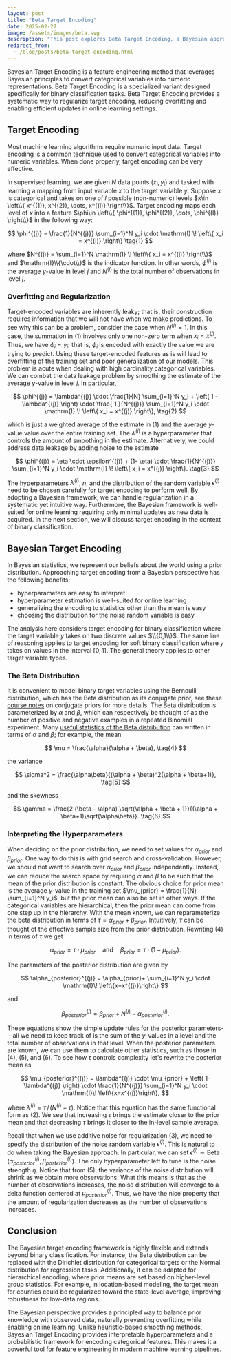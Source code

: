 ```yaml
---
layout: post
title: "Beta Target Encoding"
date: 2025-02-27
image: /assets/images/beta.svg
description: "This post explores Beta Target Encoding, a Bayesian approach to feature engineering for binary classification tasks."
redirect_from:
  - /blog/posts/beta-target-encoding.html
---
```


Bayesian Target Encoding is a feature engineering method that leverages Bayesian principles to convert categorical variables into numeric representations. Beta Target Encoding is a specialized variant designed specifically for binary classification tasks. Beta Target Encoding provides a systematic way to regularize target encoding, reducing overfitting and enabling efficient updates in online learning settings.


## Target Encoding

Most machine learning algorithms require numeric input data. Target encoding is a common technique used to convert categorical variables into numeric variables. When done properly, target encoding can be very effective.

In supervised learning, we are given $N$ data points $(x_i, y_i)$ and tasked with learning a mapping from input variable $x$ to the target variable $y$. Suppose $x$ is categorical and takes on one of $l$ possible (non-numeric) levels $x\in \left\\{ x^{(1)}, x^{(2)}, \dots, x^{(l)} \right\\}$. Target encoding maps each level of $x$ into a feature $\phi\in \left\\{ \phi^{(1)}, \phi^{(2)}, \dots, \phi^{(l)} \right\\}$ in the following way:

$$ \phi^{(j)} = \frac{1}{N^{(j)}} \sum_{i=1}^N y_i \cdot \mathrm{I} \! \left\{ x_i = x^{(j)} \right\} \tag{1} $$

where $N^{(j)} = \sum_{i=1}^N \mathrm{I} \! \left\\{ x_i = x^{(j)} \right\\}$ and $\mathrm{I}\\{\cdot\\}$ is the indicator function. In other words, $\phi^{(j)}$ is the average $y$-value in level $j$ and $N^{(j)}$ is the total number of observations in level $j$.

### Overfitting and Regularization

Target-encoded variables are inherently leaky; that is, their construction requires information that we will not have when we make predictions. To see why this can be a problem, consider the case when $N^{(j)} = 1$. In this case, the summation in $(1)$ involves only one non-zero term when $x_i = x^{(j)}$. Thus, we have $\phi_i = y_i$; that is, $\phi_i$ is encoded with exactly the value we are trying to predict. Using these target-encoded features as is will lead to overfitting of the training set and poor generalization of our models. This problem is acute when dealing with high cardinality categorical variables. We can combat the data leakage problem by smoothing the estimate of the average $y$-value in level $j$. In particular,

$$ \phi^{(j)} = \lambda^{(j)} \cdot \frac{1}{N} \sum_{i=1}^N y_i + \left( 1 - \lambda^{(j)} \right) \cdot \frac{ 1 }{N^{(j)}} \sum_{i=1}^N y_i \cdot \mathrm{I} \! \left\{ x_i = x^{(j)} \right\}, \tag{2} $$

which is just a weighted average of the estimate in $(1)$ and the average $y$-value value over the entire training set. The $\lambda^{(j)}$ is a hyperparameter that controls the amount of smoothing in the estimate. Alternatively, we could address data leakage by adding noise to the estimate

$$ \phi^{(j)} = \eta \cdot \epsilon^{(j)} + (1- \eta) \cdot \frac{1}{N^{(j)}} \sum_{i=1}^N y_i \cdot \mathrm{I} \! \left\{ x_i = x^{(j)} \right\}. \tag{3} $$

The hyperparameters $\lambda^{(j)}$, $\eta$, and the distribution of the random variable $\epsilon^{(j)}$ need to be chosen carefully for target encoding to perform well. By adopting a Bayesian framework, we can handle regularization in a systematic yet intuitive way. Furthermore, the Bayesian framework is well-suited for online learning requiring only minimal updates as new data is acquired. In the next section, we will discuss target encoding in the context of binary classification.

## Bayesian Target Encoding

In Bayesian statistics, we represent our beliefs about the world using a prior distribution. Approaching target encoding from a Bayesian perspective has the following benefits:

- hyperparameters are easy to interpret
- hyperparameter estimation is well-suited for online learning
- generalizing the encoding to statistics other than the mean is easy
- choosing the distribution for the noise random variable is easy

The analysis here considers target encoding for binary classification where the target variable $y$ takes on two discrete values $\\{0,1\\}$. The same line of reasoning applies to target encoding for soft binary classification where $y$ takes on values in the interval $[0, 1]$. The general theory applies to other target variable types.

### The Beta Distribution 

It is convenient to model binary target variables using the Bernoulli distribution, which has the Beta distribution as its conjugate prior, see these [course notes](https://people.eecs.berkeley.edu/~jordan/courses/260-spring10/other-readings/chapter9.pdf) on conjugate priors for more details. The Beta distribution is parameterized by $\alpha$ and $\beta$, which can respectively be thought of as the number of positive and negative examples in a repeated Binomial experiment. Many [useful statistics of the Beta distribution](https://en.wikipedia.org/wiki/Beta_distribution) can written in terms of $\alpha$ and $\beta$; for example, the mean

$$ \mu = \frac{\alpha}{\alpha + \beta}, \tag{4} $$

the variance

$$ \sigma^2 = \frac{\alpha\beta}{(\alpha + \beta)^2(\alpha + \beta+1)}, \tag{5} $$

and the skewness

$$ \gamma = \frac{2 (\beta - \alpha) \sqrt{\alpha + \beta + 1}}{(\alpha + \beta+1)\sqrt{\alpha\beta}}. \tag{6} $$

### Interpreting the Hyperparameters

When deciding on the prior distribution, we need to set values for $\alpha_{prior}$ and $\beta_{prior}$. One way to do this is with grid search and cross-validation. However, we should not want to search over $\alpha_{prior}$ and $\beta_{prior}$ independently. Instead, we can reduce the search space by requiring $\alpha$ and $\beta$ to be such that the mean of the prior distribution is constant. The obvious choice for prior mean is the average $y$-value in the training set $\mu_{prior} = \frac{1}{N} \sum_{i=1}^N y_i$, but the prior mean can also be set in other ways. If the categorical variables are hierarchical, then the prior mean can come from one step up in the hierarchy. With the mean known, we can reparameterize the beta distribution in terms of $\tau = \alpha_{prior} + \beta_{prior}$. Intuitively, $\tau$ can be thought of the effective sample size from the prior distribution. Rewriting $(4)$ in terms of $\tau$ we get

$$ \alpha_{prior} = \tau \cdot \mu_{prior} \quad\text{and}\quad \beta_{prior} = \tau \cdot(1 - \mu_{prior}). $$

The parameters of the posterior distribution are given by

$$ \alpha_{posterior}^{(j)} = \alpha_{prior}+ \sum_{i=1}^N y_i \cdot \mathrm{I}\! \left\{x=x^{(j)}\right\} $$

and

$$ \beta_{posterior}^{(j)} = \beta_{prior} + N^{(j)} - \alpha_{posterior}^{(j)}. $$

These equations show the simple update rules for the posterior parameters---all we need to keep track of is the sum of the $y$-values in a level and the total number of observations in that level. When the posterior parameters are known, we can use them to calculate other statistics, such as those in $(4)$, $(5)$, and $(6)$. To see how $\tau$ controls complexity let's rewrite the posterior mean as

$$ \mu_{posterior}^{(j)} = \lambda^{(j)} \cdot \mu_{prior} + \left( 1-\lambda^{(j)} \right) \cdot \frac{1}{N^{(j)}} \sum_{i=1}^N y_i \cdot \mathrm{I}\! \left\{x=x^{(j)}\right\}, $$

where $\lambda^{(j)} = \tau \,\big/\!\left( N^{(j)}+\tau \right)$. Notice that this equation has the same functional form as $(2)$. We see that increasing $\tau$ brings the estimate closer to the prior mean and that decreasing $\tau$ brings it closer to the in-level sample average.

Recall that when we use additive noise for regularization $(3)$, we need to specify the distribution of the noise random variable $\epsilon^{(j)}$. This is natural to do when taking the Bayesian approach. In particular, we can set $\epsilon^{(j)} \sim \mathrm{Beta}\!\left(\alpha_{posterior}^{(j)}, \beta_{posterior}^{(j)} \right)$. The only hyperparameter left to tune is the noise strength $\eta$. Notice that from $(5)$, the variance of the noise distribution will shrink as we obtain more observations. What this means is that as the number of observations increases, the noise distribution will converge to a delta function centered at $\mu_{posterior}^{(j)}$. Thus, we have the nice property that the amount of regularization decreases as the number of observations increases.

## Conclusion
The Bayesian target encoding framework is highly flexible and extends beyond binary classification. For instance, the Beta distribution can be replaced with the Dirichlet distribution for categorical targets or the Normal distribution for regression tasks. Additionally, it can be adapted for hierarchical encoding, where prior means are set based on higher-level group statistics. For example, in location-based modeling, the target mean for counties could be regularized toward the state-level average, improving robustness for low-data regions.

The Bayesian perspective provides a principled way to balance prior knowledge with observed data, naturally preventing overfitting while enabling online learning. Unlike heuristic-based smoothing methods, Bayesian Target Encoding provides interpretable hyperparameters and a probabilistic framework for encoding categorical features. This makes it a powerful tool for feature engineering in modern machine learning pipelines.

